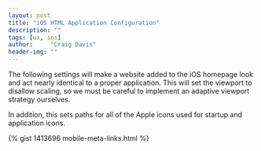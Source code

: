 ```yaml
---
layout: post
title: "iOS HTML Application Configuration"
description: ""
tags: [ux, ios]
author:     "Craig Davis"
header-img: ""
---
```


The following settings will make a website added to the iOS homepage look and
act nearly identical to a proper application. This will set the viewport to
disallow scaling, so we must be careful to implement an adaptive viewport
strategy ourselves.

In addition, this sets paths for all of the Apple icons used for startup
and application icons.

{% gist 1413696 mobile-meta-links.html %}
